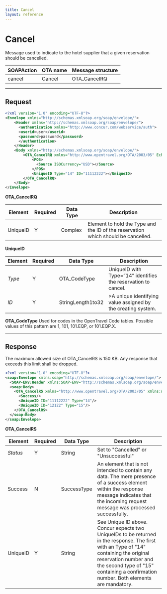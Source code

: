 ```yaml
---
title: Cancel
layout: reference
---
```


# Cancel

Message used to indicate to the hotel supplier that a given reservation should be cancelled.

| SOAPAction | OTA name | Message structure |
|------------|----------|-------------------|
| cancel     | Cancel   | OTA_CancelRQ |

---

## Request

```xml
<?xml version="1.0" encoding="UTF-8"?>
<Envelope xmlns="http://schemas.xmlsoap.org/soap/envelope/">
    <Header xmlns="http://schemas.xmlsoap.org/soap/envelope/">
      <authentication xmlns="http://www.concur.com/webservice/auth">
      <userid>user</userid>
      <password>password</password>
      </authentication>
    </Header>
    <Body xmlns="http://schemas.xmlsoap.org/soap/envelope/">
        <OTA_CancelRQ xmlns="http://www.opentravel.org/OTA/2003/05" EchoToken="test_request_id" Version="3" PrimaryLangID="en" AltLangID="en">
            <POS>
              <Source ISOCurrency="USD"></Source>
            </POS>
            <UniqueID Type="14" ID="11112222"></UniqueID>
        </OTA_CancelRQ>
    </Body>
</Envelope>
```


**OTA_CancelRQ**

| Element      | Required | Data Type | Description |
|--------------|----------|-----------|-------------|
| UniqueID     | Y        | Complex   | Element to hold the Type and the ID of the reservation which should be cancelled. |

**UniqueID**

| Element  | Required | Data Type | Description |
|----------|----------|-----------|-------------|
| *Type*   | Y        | OTA_CodeType    | UniqueID with Type=”14” identifies the reservation to cancel. |
| *ID*     | Y        | StringLength1to32       | >A unique identifying value assigned by the creating system. |


**OTA_CodeType**
Used for codes in the OpenTravel Code tables. Possible values of this pattern are 1, 101, 101.EQP, or 101.EQP.X.

---


## Response

The maximum allowed size of OTA_CancelRS is 150 KB. Any response that exceeds this limit shall be dropped.

```xml
<?xml version="1.0" encoding="UTF-8"?>
<soap:Envelope xmlns:soap="http://schemas.xmlsoap.org/soap/envelope/">
  <SOAP-ENV:Header xmlns:SOAP-ENV="http://schemas.xmlsoap.org/soap/envelope/"/>
  <soap:Body>
    <OTA_CancelRS xmlns="http://www.opentravel.org/OTA/2003/05" xmlns:ns2="http://www.concur.com/webservice/auth" Status="Cancelled">
      <Success/>
      <UniqueID ID="11112222" Type="14"/>
      <UniqueID ID="12122" Type="15"/>
    </OTA_CancelRS>
  </soap:Body>
</soap:Envelope>
```

**OTA_CancelRS**

| Element  | Required | Data Type | Description |
|----------|----------|-----------|-------------|
| *Status* | Y        | String    | Set to "Cancelled" or "Unsuccessful" |
| Success | N        | SuccessType    | An element that is not intended to contain any data. The mere presence of a success element within the response message indicates that the incoming request message was processed successfully. |
| UniqueID | Y        | String    | See Unique ID above. Concur expects two UniqueIDs to be returned in the response.  The first with an Type of "14" containing the original reservation number and the second type of "15" containing a confirmation number.  Both elements are mandatory. |
